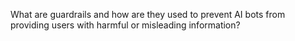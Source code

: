 What are guardrails and how are they used to prevent AI bots from providing users with harmful or misleading information?